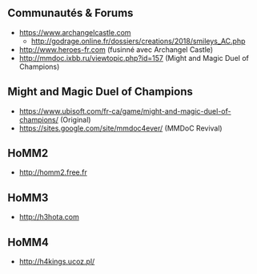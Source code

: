 
Communautés & Forums
---

- https://www.archangelcastle.com
  - http://godrage.online.fr/dossiers/creations/2018/smileys_AC.php
- http://www.heroes-fr.com (fusinné avec Archangel Castle)
- http://mmdoc.ixbb.ru/viewtopic.php?id=157 (Might and Magic Duel of Champions)

Might and Magic Duel of Champions
---
- https://www.ubisoft.com/fr-ca/game/might-and-magic-duel-of-champions/ (Original)
- https://sites.google.com/site/mmdoc4ever/ (MMDoC Revival)

HoMM2
---
- http://homm2.free.fr

HoMM3
---
- http://h3hota.com

HoMM4
---
- http://h4kings.ucoz.pl/
